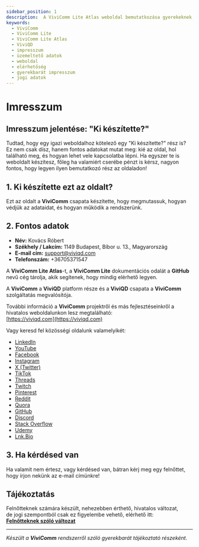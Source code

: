 ```yaml
---
sidebar_position: 1
description:  A ViviComm Lite Atlas weboldal bemutatkozása gyerekeknek, elérhetőségekkel és fontos adatokkal.
keywords:
  - ViviComm
  - ViviComm Lite
  - ViviComm Lite Atlas
  - ViviQD
  - impresszum
  - üzemeltető adatok
  - weboldal
  - elérhetőség
  - gyerekbarát impresszum
  - jogi adatok
---
```


# Imresszum

## Imresszum jelentése: "Ki készítette?"

Tudtad, hogy egy igazi weboldalhoz kötelező egy "Ki készítette?" rész is?
Ez nem csak dísz, hanem fontos adatokat mutat meg: kié az oldal, hol található meg, és hogyan lehet vele kapcsolatba lépni.
Ha egyszer te is weboldalt készítesz, főleg ha valamiért cserébe pénzt is kérsz, nagyon fontos, hogy legyen ilyen bemutatkozó rész az oldaladon!

## 1. Ki készítette ezt az oldalt?

Ezt az oldalt a **ViviComm** csapata készítette, hogy megmutassuk, hogyan védjük az adataidat, és hogyan működik a rendszerünk.

## 2. Fontos adatok

- **Név:** Kovács Róbert
- **Székhely / Lakcím:** 1149 Budapest, Bíbor u. 13., Magyarország
- **E-mail cím:** support@viviqd.com
- **Telefonszám:** +36705371547

A **ViviComm Lite Atlas**-t, a **ViviComm Lite** dokumentációs odalát a **GitHub** nevű cég tárolja, akik segítenek, hogy mindig elérhető legyen.

A **ViviComm** a **ViviQD** platform része és a **ViviQD** csapata a **ViviComm** szolgáltatás megvalósítója.

További információ a **ViviComm** projektről és más fejlesztéseinkről a hivatalos weboldalunkon lesz megtalálható:  
[https://viviqd.com](https://viviqd.com)

Vagy keresd fel közösségi oldalunk valamelyikét:
- [LinkedIn](https://www.linkedin.com/company/viviqd)
- [YouTube](https://www.youtube.com/@viviqd)
- [Facebook](https://www.facebook.com/viviqd/)
- [Instagram](https://www.instagram.com/viviqdai/)
- [X (Twitter)](https://x.com/viviqdai)
- [TikTok](https://www.tiktok.com/@viviqd_ai)
- [Threads](https://www.threads.net/@viviqdai)
- [Twitch](https://www.twitch.tv/viviqd)
- [Pinterest](https://hu.pinterest.com/viviqd_ai/)
- [Reddit](https://www.reddit.com/user/ViviQD/)
- [Quora](https://www.quora.com/profile/ViviQD)
- [GitHub](https://github.com/ViviQD)
- [Discord](https://discord.gg/4NC3V5BE)
- [Stack Overflow](https://stackoverflow.com/users/30262572/viviqd)
- [Udemy](https://www.udemy.com/user/univital/)
- [Lnk.Bio](https://lnk.bio/viviqd)

## 3. Ha kérdésed van

Ha valamit nem értesz, vagy kérdésed van, bátran kérj meg egy felnőttet, hogy írjon nekünk az e-mail címünkre!

## Tájékoztatás

Felnőtteknek számára készült, nehezebben érthető, hivatalos változat,<br/> de jogi szempontból csak ez figyelembe vehető, elérhető itt:  
[**Felnőtteknek szóló változat**](../adult/impressum.md)

---

*Készült a **ViviComm** rendszerről szóló gyerekbarát tájékoztató részeként.*
